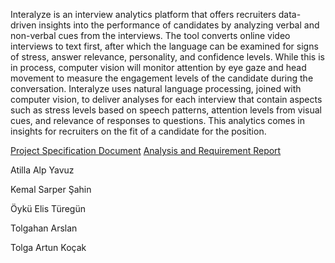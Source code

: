Interalyze is an interview analytics platform that offers recruiters data-driven insights into the performance of candidates by analyzing verbal and non-verbal cues from the interviews. The tool converts online video interviews to text first, after which the language can be examined for signs of stress, answer relevance, personality, and confidence levels. While this is in process, computer vision will monitor attention by eye gaze and head movement to measure the engagement levels of the candidate during the conversation. Interalyze uses natural language processing, joined with computer vision, to deliver analyses for each interview that contain aspects such as stress levels based on speech patterns, attention levels from visual cues, and relevance of responses to questions. This analytics comes in insights for recruiters on the fit of a candidate for the position.

[Project Specification Document](https://docs.google.com/document/d/1lrhFkCBxjO0eyjGREgX2m-HVeP1crzlr/edit?usp=drive_link&ouid=110817569510858297386&rtpof=true&sd=true)
[Analysis and Requirement Report](https://docs.google.com/document/d/1ZlHLuBVzbL5Km3kmlUMWoiQv-1ZglFfBQuNJ5vKonfE/edit?tab=t.0)

  Atilla Alp Yavuz
  
  Kemal Sarper Şahin
  
  Öykü Elis Türegün
  
  Tolgahan Arslan
  
  Tolga Artun Koçak
